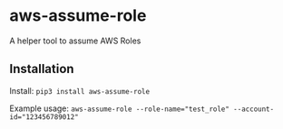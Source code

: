 # aws-assume-role

A helper tool to assume AWS Roles

## Installation

Install:
`pip3 install aws-assume-role`

Example usage:
    `aws-assume-role --role-name="test_role" --account-id="123456789012"`